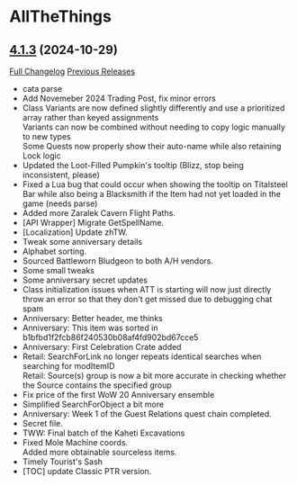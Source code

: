 # AllTheThings

## [4.1.3](https://github.com/DFortun81/AllTheThings/tree/4.1.3) (2024-10-29)
[Full Changelog](https://github.com/DFortun81/AllTheThings/compare/4.1.2...4.1.3) [Previous Releases](https://github.com/DFortun81/AllTheThings/releases)

- cata parse  
- Add Novemeber 2024 Trading Post, fix minor errors  
- Class Variants are now defined slightly differently and use a prioritized array rather than keyed assignments  
    Variants can now be combined without needing to copy logic manually to new types  
    Some Quests now properly show their auto-name while also retaining Lock logic  
- Updated the Loot-Filled Pumpkin's tooltip (Blizz, stop being inconsistent, please)  
- Fixed a Lua bug that could occur when showing the tooltip on Titalsteel Bar while also being a Blacksmith if the Item had not yet loaded in the game (needs parse)  
- Added more Zaralek Cavern Flight Paths.  
- [API Wrapper] Migrate GetSpellName.  
- [Localization] Update zhTW.  
- Tweak some anniversary details  
- Alphabet sorting.  
- Sourced Battleworn Bludgeon to both A/H vendors.  
- Some small tweaks  
- Some anniversary secret updates  
- Class initialization issues when ATT is starting will now just directly throw an error so that they don't get missed due to debugging chat spam  
- Anniversary: Better header, me thinks  
- Anniversary: This item was sorted in b1bfbd1f2fcb86f240530b08af4fd902bd67cce5  
- Anniversary: First Celebration Crate added  
- Retail: SearchForLink no longer repeats identical searches when searching for modItemID  
    Retail: Source(s) group is now a bit more accurate in checking whether the Source contains the specified group  
- Fix price of the first WoW 20 Anniversary ensemble  
- Simplified SearchForObject a bit more  
- Anniversary: Week 1 of the Guest Relations quest chain completed.  
- Secret file.  
- TWW: Final batch of the Kaheti Excavations  
- Fixed Mole Machine coords.  
    Added more obtainable sourceless items.  
- Timely Tourist's Sash  
- [TOC] update Classic PTR version.  
